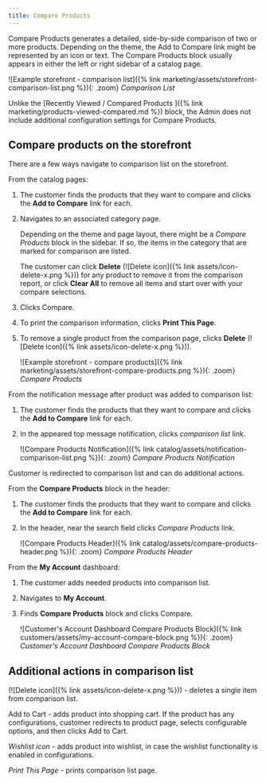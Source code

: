 ```yaml
---
title: Compare Products
---
```


Compare Products generates a detailed, side-by-side comparison of two or more products. Depending on the theme, the Add to Compare link might be represented by an icon or text. The Compare Products block usually appears in either the left or right sidebar of a catalog page.

![Example storefront - comparison list]({% link marketing/assets/storefront-comparison-list.png %}){: .zoom}
_Comparison List_

Unlike the [Recently Viewed / Compared Products ]({% link marketing/products-viewed-compared.md %}) block, the Admin does not include additional configuration settings for Compare Products.

## Compare products on the storefront

There are a few ways navigate to comparison list on the storefront.

From the catalog pages:

1. The customer finds the products that they want to compare and clicks the **Add to Compare** link for each.

1. Navigates to an associated category page.

    Depending on the theme and page layout, there might be a _Compare Products_ block in the sidebar. If so, the items in the category that are marked for comparison are listed.

    The customer can click **Delete** (![Delete icon]({% link assets/icon-delete-x.png %})) for any product to remove it from the comparison report, or click **Clear All** to remove all items and start over with your compare selections.

1. Clicks <span class="btn">Compare</span>.

1. To print the comparison information, clicks **Print This Page**.

1. To remove a single product from the comparison page, clicks **Delete** (![Delete icon]({% link assets/icon-delete-x.png %})).

    ![Example storefront - compare products]({% link marketing/assets/storefront-compare-products.png %}){: .zoom}
    _Compare Products_

From the notification message after product was added to comparison list:

1. The customer finds the products that they want to compare and clicks the **Add to Compare** link for each.

1. In the appeared top message notification, clicks _comparison list_ link.

   ![Compare Products Notification]({% link catalog/assets/notification-comparison-list.png %}){: .zoom}
   _Compare Products Notification_

Customer is redirected to comparison list and can do additional actions.

From the **Compare Products** block in the header:

1. The customer finds the products that they want to compare and clicks the **Add to Compare** link for each.

1. In the header, near the search field clicks _Compare Products_ link.

   ![Compare Products Header]({% link catalog/assets/compare-products-header.png %}){: .zoom}
   _Compare Products Header_

From the **My Account** dashboard:

1. The customer adds needed products into comparison list.

1. Navigates to **My Account**.

1. Finds **Compare Products** block and clicks <span class="btn">Compare</span>.

   ![Customer's Account Dashboard Compare Products Block]({% link customers/assets/my-account-compare-block.png %}){: .zoom}
   _Customer's Account Dashboard Compare Products Block_

## Additional actions in comparison list

(![Delete icon]({% link assets/icon-delete-x.png %})) - deletes a single item from comparison list.

<span class="btn">Add to Cart</span> - adds product into shopping cart.
If the product has any configurations, customer redirects to product page, selects configurable options, and then clicks <span class="btn">Add to Cart</span>.

_Wishlist icon_ - adds product into wishlist, in case the wishlist functionality is enabled in configurations.

_Print This Page_ - prints comparison list page.

